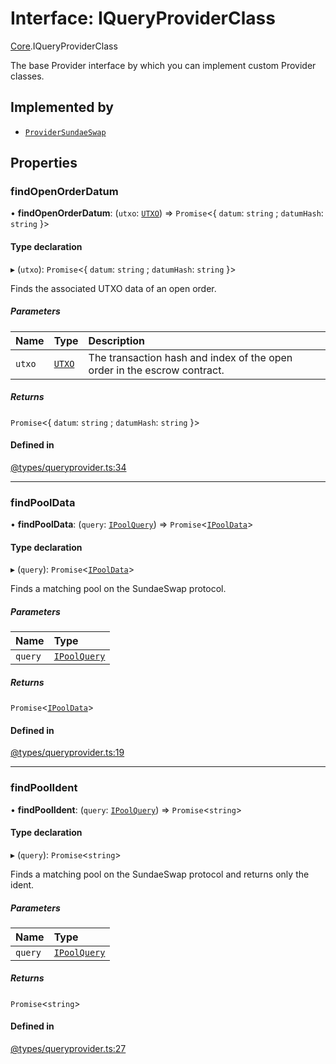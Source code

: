 # Interface: IQueryProviderClass

[Core](../modules/Core.md).IQueryProviderClass

The base Provider interface by which you can implement custom Provider classes.

## Implemented by

- [`ProviderSundaeSwap`](../classes/Extensions.ProviderSundaeSwap.md)

## Properties

### findOpenOrderDatum

• **findOpenOrderDatum**: (`utxo`: [`UTXO`](../modules/Core.md#utxo)) => `Promise`<{ `datum`: `string` ; `datumHash`: `string`  }\>

#### Type declaration

▸ (`utxo`): `Promise`<{ `datum`: `string` ; `datumHash`: `string`  }\>

Finds the associated UTXO data of an open order.

##### Parameters

| Name | Type | Description |
| :------ | :------ | :------ |
| `utxo` | [`UTXO`](../modules/Core.md#utxo) | The transaction hash and index of the open order in the escrow contract. |

##### Returns

`Promise`<{ `datum`: `string` ; `datumHash`: `string`  }\>

#### Defined in

[@types/queryprovider.ts:34](https://github.com/SundaeSwap-finance/sundae-sdk/blob/main/packages/core/src/@types/queryprovider.ts#L34)

___

### findPoolData

• **findPoolData**: (`query`: [`IPoolQuery`](Core.IPoolQuery.md)) => `Promise`<[`IPoolData`](Core.IPoolData.md)\>

#### Type declaration

▸ (`query`): `Promise`<[`IPoolData`](Core.IPoolData.md)\>

Finds a matching pool on the SundaeSwap protocol.

##### Parameters

| Name | Type |
| :------ | :------ |
| `query` | [`IPoolQuery`](Core.IPoolQuery.md) |

##### Returns

`Promise`<[`IPoolData`](Core.IPoolData.md)\>

#### Defined in

[@types/queryprovider.ts:19](https://github.com/SundaeSwap-finance/sundae-sdk/blob/main/packages/core/src/@types/queryprovider.ts#L19)

___

### findPoolIdent

• **findPoolIdent**: (`query`: [`IPoolQuery`](Core.IPoolQuery.md)) => `Promise`<`string`\>

#### Type declaration

▸ (`query`): `Promise`<`string`\>

Finds a matching pool on the SundaeSwap protocol and returns only the ident.

##### Parameters

| Name | Type |
| :------ | :------ |
| `query` | [`IPoolQuery`](Core.IPoolQuery.md) |

##### Returns

`Promise`<`string`\>

#### Defined in

[@types/queryprovider.ts:27](https://github.com/SundaeSwap-finance/sundae-sdk/blob/main/packages/core/src/@types/queryprovider.ts#L27)
